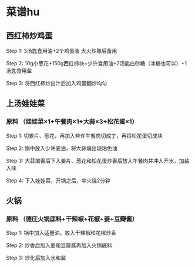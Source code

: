 # 菜谱hu

## 西红柿炒鸡蛋

Step 1: 3汤匙食用油+2个鸡蛋液 大火炒熟后备用

Step 2: 10g小葱花+150g西红柿块+少许食用油+2汤匙白砂糖（冰糖也可以）+1汤匙食用盐

Step 3: 将西红柿炒出汁后加入鸡蛋翻炒均匀


## 上汤娃娃菜

### 原料 （娃娃菜×1+午餐肉×1+大蒜×3+松花蛋×1）

Step 1: 切姜片、葱花，再加入些许午餐肉切成丁，再将松花蛋切成块

Step 2: 锅中放入少许底油，将大蒜煸出琥珀色油

Step 3: 大蒜煸香后下入姜片、葱花和松花蛋炒香后放入午餐肉并冲入开水，加盐入味

Step 4: 下入娃娃菜，开锅之后，中火烧2分钟


## 火锅

### 原料 （德庄火锅底料+干辣椒+花椒+姜+豆瓣酱）

Step 1: 锅中加入适量油，放入干辣椒和花椒炒香

Step 2: 炒香后加入姜和豆瓣酱再加入火锅底料

Step 3: 炒化后加入水和盐
